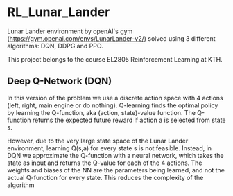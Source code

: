 # RL_Lunar_Lander
Lunar Lander environment by openAI's gym (https://gym.openai.com/envs/LunarLander-v2/) solved using 3 different algorithms: DQN, DDPG and PPO.

This project belongs to the course EL2805 Reinforcement Learning at KTH.

## Deep Q-Network (DQN)
In this version of the problem we use a discrete action space with 4 actions (left, right, main engine or do nothing). 
Q-learning finds the optimal policy by learning the Q-function, aka (action, state)-value function. The Q-function returns the expected future reward if action a is selected from state s.

However, due to the very large state space of the Lunar Lander environment, learning Q(s,a) for every state s is not feasible. 
Instead, in DQN we approximate the Q-function with a neural network, which takes the state as input and returns the Q-value for each of the 4 actions.
The weights and biases of the NN are the parameters being learned, and not the actual Q-function for every state. This reduces the complexity of the algorithm



